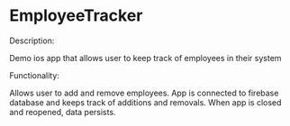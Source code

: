 # EmployeeTracker

Description:

Demo ios app that allows user to keep track of employees in their system

Functionality: 

Allows user to add and remove employees. App is connected to firebase database and keeps track of additions and removals. When app is closed and reopened, data persists. 
